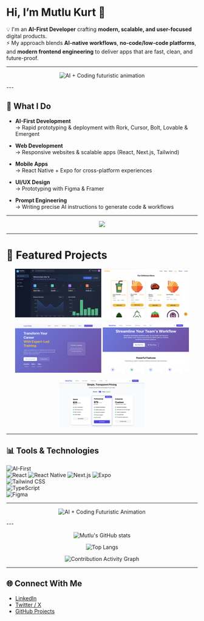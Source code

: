 # Hi, I’m Mutlu Kurt 👋  

💡 I'm an **AI-First Developer** crafting **modern, scalable, and user-focused** digital products.  
⚡ My approach blends **AI-native workflows**, **no-code/low-code platforms**, and **modern frontend engineering** to deliver apps that are fast, clean, and future-proof.  

---

<!-- GÖRSEL: AI x Coding (Futuristic Vibe) -->
<p align="center">
  <img src="https://media0.giphy.com/media/v1.Y2lkPTc5MGI3NjExaGU1anZ4dzRraXFhdWZoczQ4ZTBtNDd4anA3em5obXYzOW4zcmdiMiZlcD12MV9pbnRlcm5hbF9naWZfYnlfaWQmY3Q9Zw/hKdDwtTZ6gD0AS7etL/giphy.gif" width="400" alt="AI + Coding futuristic animation" />
</p>
---

## 🚀 What I Do  

- **AI-First Development**  
  → Rapid prototyping & deployment with Rork, Cursor, Bolt, Lovable & Emergent  

- **Web Development**  
  → Responsive websites & scalable apps (React, Next.js, Tailwind)  

- **Mobile Apps**  
  → React Native + Expo for cross-platform experiences  

- **UI/UX Design**  
  → Prototyping with Figma & Framer  

- **Prompt Engineering**  
  → Writing precise AI instructions to generate code & workflows  

---

<!-- TEKNOLOJİ GÖRSELİ -->
<p align="center">
  <img src="https://skillicons.dev/icons?i=html,css,js,react,tailwind,typescript,figma,github,git,notion" />
</p>

---

# 🌟 Featured Projects  

<p align="center">
  <img src="./docs/dashpro.png" width="45%" />
  <img src="./docs/foodfun.png" width="45%" />
</p>

<p align="center">
  <img src="./docs/learnhub.png?v=2" width="45%" />
  <img src="./docs/nexaflow.png" width="45%" />
</p>

<p align="center">
  <img src="./docs/nexaflow2.png" width="45%" />
</p>

---

## 📊 Tools & Technologies  

![AI-First](https://img.shields.io/badge/AI--First-4B0082?style=for-the-badge&logo=claude&logoColor=white)  
![React](https://img.shields.io/badge/React-20232A?style=for-the-badge&logo=react&logoColor=61DAFB)
![React Native](https://img.shields.io/badge/React%20Native-20232A?style=for-the-badge&logo=react&logoColor=61DAFB)
![Next.js](https://img.shields.io/badge/Next.js-000000?style=for-the-badge&logo=next.js&logoColor=white)
![Expo](https://img.shields.io/badge/Expo-000020?style=for-the-badge&logo=expo&logoColor=white)  
![Tailwind CSS](https://img.shields.io/badge/Tailwind-06B6D4?style=for-the-badge&logo=tailwind-css&logoColor=white)  
![TypeScript](https://img.shields.io/badge/TypeScript-007ACC?style=for-the-badge&logo=typescript&logoColor=white)  
![Figma](https://img.shields.io/badge/Figma-0ACF83?style=for-the-badge&logo=figma&logoColor=white)  

---

<!-- DİNAMİK GÖRSEL: AI + Coding -->
<p align="center">
  <img src="https://media4.giphy.com/media/v1.Y2lkPTc5MGI3NjExbzhlcHY4azQ1ZDJiYnc2aGJrb3JiaTVmMmx4OTkxa3RpNXBhcHdwYSZlcD12MV9pbnRlcm5hbF9naWZfYnlfaWQmY3Q9Zw/RbDKaczqWovIugyJmW/giphy.gif" width="400" alt="AI + Coding Futuristic Animation" />
</p>
---

<!-- GITHUB İSTATİSTİKLERİ -->
<p align="center">
  <img src="https://github-readme-stats.vercel.app/api?username=mutlukurt&show_icons=true&theme=radical" alt="Mutlu's GitHub stats" />
</p>

<!-- TOP LANGUAGES -->
<p align="center">
  <img src="https://github-readme-stats.vercel.app/api/top-langs/?username=mutlukurt&layout=compact&theme=radical&langs_count=8" alt="Top Langs" />
</p>

<!-- ACTIVITY GRAPH -->
<p align="center">
  <img src="https://github-readme-activity-graph.vercel.app/graph?username=mutlukurt&theme=react-dark&hide_border=true&v=1" alt="Contribution Activity Graph" />
</p>

---

## 🌐 Connect With Me  

- [LinkedIn](https://www.linkedin.com/in/mutlukurt)  
- [Twitter / X](https://twitter.com/mutlukurtio)  
- [GitHub Projects](https://github.com/mutlukurt)  
